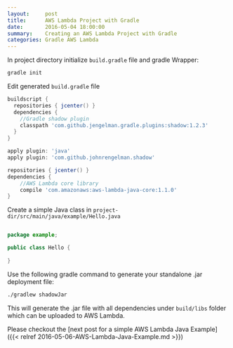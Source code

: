 ```yaml
---
layout:     post
title:      AWS Lambda Project with Gradle
date:       2016-05-04 18:00:00
summary:    Creating an AWS Lambda Project with Gradle
categories: Gradle AWS Lambda
---
```


In project directory initialize `build.gradle` file and gradle Wrapper:

```bash
gradle init
```

Edit generated `build.gradle` file

```gradle
buildscript {
  repositories { jcenter() }
  dependencies {
    //Gradle shadow plugin
    classpath 'com.github.jengelman.gradle.plugins:shadow:1.2.3'
  }
}

apply plugin: 'java'
apply plugin: 'com.github.johnrengelman.shadow'

repositories { jcenter() }
dependencies {
    //AWS Lambda core library
    compile 'com.amazonaws:aws-lambda-java-core:1.1.0'
}
```

Create a simple Java class in `project-dir/src/main/java/example/Hello.java`

```java

package example;

public class Hello {
  
}

```

Use the following gradle command to generate your standalone .jar deployment file:

```bash
./gradlew shadowJar
```

This will generate the .jar file with all dependencies under `build/libs` folder which can be uploaded to AWS Lambda.

Please checkout the [next post for a simple AWS Lambda Java Example]({{< relref 2016-05-06-AWS-Lambda-Java-Example.md >}})
